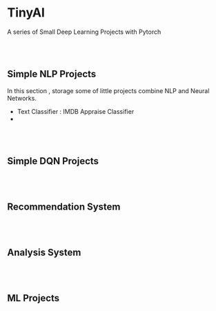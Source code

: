 # TinyAI
A series of Small Deep Learning Projects with Pytorch 
  
  <br> 
  <br> 

## Simple NLP Projects
In this section , storage some of little projects combine NLP and Neural Networks.

* Text Classifier : IMDB Appraise Classifier
* 

<br> 
<br>  

## Simple DQN Projects


<br> 
<br>

##  Recommendation System


<br> 
<br>

##  Analysis System


<br> 
<br>

##  ML Projects